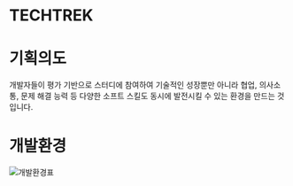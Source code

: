 ﻿# TECHTREK

# 기획의도
개발자들이 평가 기반으로 스터디에 참여하여 기술적인 성장뿐만 아니라 협업, 의사소통, 문제 해결 능력 등 다양한 소프트 스킬도 동시에 발전시킬 수 있는 환경을 만드는 것입니다.

# 개발환경
![개발환경표](https://github.com/user-attachments/assets/bb2cc0da-6175-4d97-9762-42e328ef08be)
